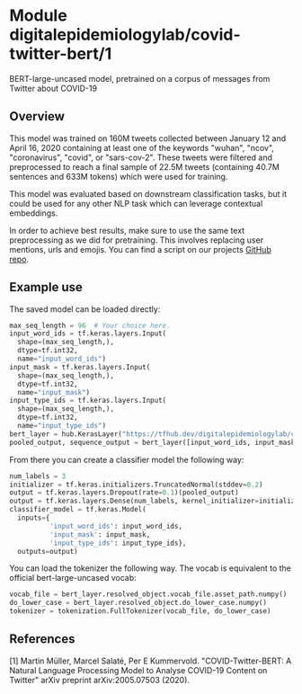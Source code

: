 # Module digitalepidemiologylab/covid-twitter-bert/1
BERT-large-uncased model, pretrained on a corpus of messages from Twitter about COVID-19

<!-- asset-path: https://crowdbreaks-public.s3.eu-central-1.amazonaws.com/models/covid-twitter-bert/v1/tfhub/covid-twitter-bert-v1.tar.gz -->
<!-- module-type: text-embedding -->
<!-- task: text-embedding -->
<!-- network-architecture: transformer -->
<!-- dataset: twitter -->
<!-- language: en -->
<!-- fine-tunable: true -->
<!-- format: saved_model_2 -->

## Overview

This model was trained on 160M tweets collected between January 12 and April 16, 2020 containing at least one of the keywords "wuhan", "ncov", "coronavirus", "covid", or "sars-cov-2". These tweets were filtered and preprocessed to reach a final sample of 22.5M tweets (containing 40.7M sentences and 633M tokens) which were used for training.

This model was evaluated based on downstream classification tasks, but it could be used for any other NLP task which can leverage contextual embeddings. 

In order to achieve best results, make sure to use the same text preprocessing as we did for pretraining. This involves replacing user mentions, urls and emojis. You can find a script on our projects [GitHub repo](https://github.com/digitalepidemiologylab/covid-twitter-bert).


## Example use
The saved model can be loaded directly:

```python
max_seq_length = 96  # Your choice here.
input_word_ids = tf.keras.layers.Input(
  shape=(max_seq_length,),
  dtype=tf.int32,
  name="input_word_ids")
input_mask = tf.keras.layers.Input(
  shape=(max_seq_length,),
  dtype=tf.int32,
  name="input_mask")
input_type_ids = tf.keras.layers.Input(
  shape=(max_seq_length,),
  dtype=tf.int32,
  name="input_type_ids")
bert_layer = hub.KerasLayer("https://tfhub.dev/digitalepidemiologylab/covid-twitter-bert/1", trainable=True)
pooled_output, sequence_output = bert_layer([input_word_ids, input_mask, input_type_ids])
```

From there you can create a classifier model the following way:
```python
num_labels = 3
initializer = tf.keras.initializers.TruncatedNormal(stddev=0.2)
output = tf.keras.layers.Dropout(rate=0.1)(pooled_output)
output = tf.keras.layers.Dense(num_labels, kernel_initializer=initializer, name='output')(output)
classifier_model = tf.keras.Model(
  inputs={
          'input_word_ids': input_word_ids,
          'input_mask': input_mask,
          'input_type_ids': input_type_ids}, 
  outputs=output)
```

You can load the tokenizer the following way. The vocab is equivalent to the official bert-large-uncased vocab:
```python
vocab_file = bert_layer.resolved_object.vocab_file.asset_path.numpy()
do_lower_case = bert_layer.resolved_object.do_lower_case.numpy()
tokenizer = tokenization.FullTokenizer(vocab_file, do_lower_case)
```

## References
[1] Martin Müller, Marcel Salaté, Per E Kummervold. "COVID-Twitter-BERT: A Natural Language Processing Model to Analyse COVID-19 Content on Twitter" arXiv preprint arXiv:2005.07503 (2020).
